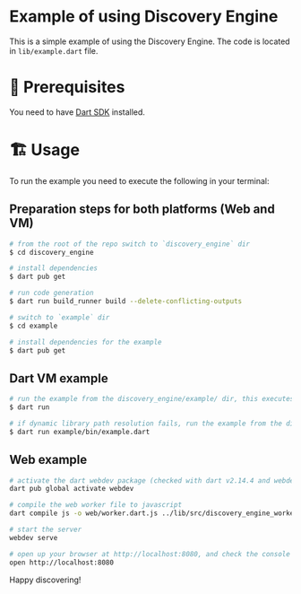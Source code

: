 Example of using Discovery Engine
=================================

This is a simple example of using the Discovery Engine. The code is located in `lib/example.dart` file.

# 📌 Prerequisites
You need to have [Dart SDK](https://dart.dev/tools/sdk) installed.

# 🏗 Usage

To run the example you need to execute the following in your terminal:


## Preparation steps for both platforms (Web and VM)
```sh
# from the root of the repo switch to `discovery_engine` dir
$ cd discovery_engine

# install dependencies
$ dart pub get

# run code generation
$ dart run build_runner build --delete-conflicting-outputs

# switch to `example` dir
$ cd example

# install dependencies for the example
$ dart pub get
```

## Dart VM example

```sh
# run the example from the discovery_engine/example/ dir, this executes the code in bin/example.dart
$ dart run

# if dynamic library path resolution fails, run the example from the discovery_engine/ dir
$ dart run example/bin/example.dart
```

## Web example

```sh
# activate the dart webdev package (checked with dart v2.14.4 and webdev v2.7.4)
dart pub global activate webdev

# compile the web worker file to javascript
dart compile js -o web/worker.dart.js ../lib/src/discovery_engine_worker.dart

# start the server
webdev serve

# open up your browser at http://localhost:8080, and check the console
open http://localhost:8080
```

Happy discovering!
